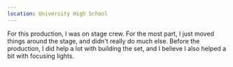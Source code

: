 ```yaml
---
location: University High School
---
```


For this production, I was on stage crew. For the most part, I just moved things
around the stage, and didn't really do much else. Before the production, I did
help a lot with building the set, and I believe I also helped a bit with
focusing lights.
